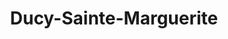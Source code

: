 ---
title: Ducy-Sainte-Marguerite
url: /ducy-sainte-marguerite/
latitude: 49.217
longitude: -0.625
---